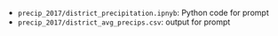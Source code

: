 * `precip_2017/district_precipitation.ipnyb`: Python code for prompt
* `precip_2017/district_avg_precips.csv`: output for prompt
